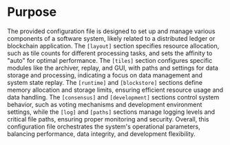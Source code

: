 # Purpose
The provided configuration file is designed to set up and manage various components of a software system, likely related to a distributed ledger or blockchain application. The `[layout]` section specifies resource allocation, such as tile counts for different processing tasks, and sets the affinity to "auto" for optimal performance. The `[tiles]` section configures specific modules like the archiver, replay, and GUI, with paths and settings for data storage and processing, indicating a focus on data management and system state replay. The `[runtime]` and `[blockstore]` sections define memory allocation and storage limits, ensuring efficient resource usage and data handling. The `[consensus]` and `[development]` sections control system behavior, such as voting mechanisms and development environment settings, while the `[log]` and `[paths]` sections manage logging levels and critical file paths, ensuring proper monitoring and security. Overall, this configuration file orchestrates the system's operational parameters, balancing performance, data integrity, and development flexibility.

